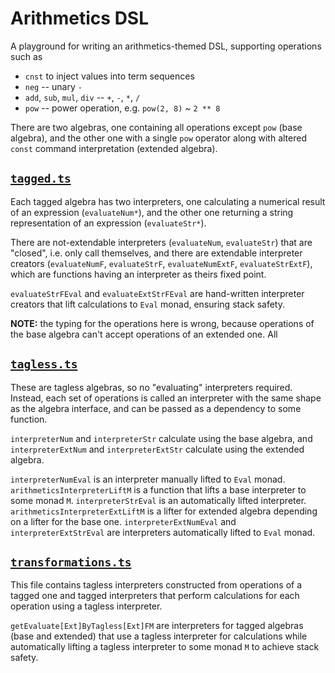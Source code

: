 # Arithmetics DSL

A playground for writing an arithmetics-themed DSL, supporting operations such as

- `cnst` to inject values into term sequences
- `neg` -- unary `-`
- `add`, `sub`, `mul`, `div` -- `+`, `-`, `*`, `/`
- `pow` -- power operation, e.g. `pow(2, 8)` ~ `2 ** 8`

There are two algebras, one containing all operations except `pow` (base algebra), and the other one with a single `pow` operator along with altered `const` command interpretation (extended algebra).

## [`tagged.ts`](/src/edsl/arithmetics/tagged.ts)

Each tagged algebra has two interpreters, one calculating a numerical result of an expression (`evaluateNum*`), and the other one returning a string representation of an expression (`evaluateStr*`).

There are not-extendable interpreters (`evaluateNum`, `evaluateStr`) that are "closed", i.e. only call themselves, and there are extendable interpreter creators (`evaluateNumF`, `evaluateStrF`, `evaluateNumExtF`, `evaluateStrExtF`), which are functions having an interpreter as theirs fixed point.

`evaluateStrFEval` and `evaluateExtStrFEval` are hand-written interpreter creators that lift calculations to `Eval` monad, ensuring stack safety.

**NOTE:** the typing for the operations here is wrong, because operations of the base algebra can't accept operations of an extended one. All

## [`tagless.ts`](/src/edsl/arithmetics/tagless.ts)

These are tagless algebras, so no "evaluating" interpreters required. Instead, each set of operations is called an interpreter with the same shape as the algebra interface, and can be passed as a dependency to some function.

`interpreterNum` and `interpreterStr` calculate using the base algebra, and `interpreterExtNum` and `interpreterExtStr` calculate using the extended algebra.

`interpreterNumEval` is an interpreter manually lifted to `Eval` monad. `arithmeticsInterpreterLiftM` is a function that lifts a base interpreter to some monad `M`. `interpreterStrEval` is an automatically lifted interpreter. `arithmeticsInterpreterExtLiftM` is a lifter for extended algebra depending on a lifter for the base one. `interpreterExtNumEval` and `interpreterExtStrEval` are interpreters automatically lifted to `Eval` monad.

## [`transformations.ts`](/src/edsl/arithmetics/transformations.ts)

This file contains tagless interpreters constructed from operations of a tagged one and tagged interpreters that perform calculations for each operation using a tagless interpreter.

`getEvaluate[Ext]ByTagless[Ext]FM` are interpreters for tagged algebras (base and extended) that use a tagless interpreter for calculations while automatically lifting a tagless interpreter to some monad `M` to achieve stack safety.
